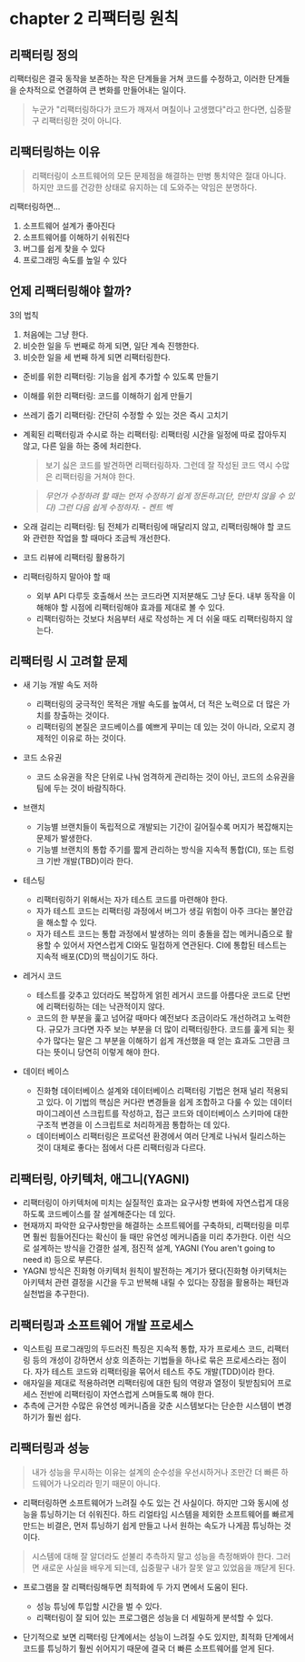 # chapter 2 리팩터링 원칙

## 리팩터링 정의

리팩터링은 결국 동작을 보존하는 작은 단계들을 거쳐 코드를 수정하고, 이러한 단계들을 순차적으로 연결하여 큰 변화를 만들어내는 일이다.

> 누군가 "리팩터링하다가 코드가 깨져서 며칠이나 고생했다"라고 한다면, 십중팔구 리팩터링한 것이 아니다.

## 리팩터링하는 이유

> 리팩터링이 소프트웨어의 모든 문제점을 해결하는 만병 통치약은 절대 아니다. 하지만 코드를 건강한 상태로 유지하는 데 도와주는 약임은 분명하다.

리팩터링하면...

1. 소프트웨어 설계가 좋아진다
2. 소프트웨어를 이해하기 쉬워진다
3. 버그를 쉽게 찾을 수 있다
4. 프로그래밍 속도를 높일 수 있다

## 언제 리팩터링해야 할까?

3의 법칙

1. 처음에는 그냥 한다.
2. 비슷한 일을 두 번째로 하게 되면, 일단 계속 진행한다.
3. 비슷한 일을 세 번째 하게 되면 리팩터링한다.

- 준비를 위한 리팩터링: 기능을 쉽게 추가할 수 있도록 만들기
- 이해를 위한 리팩터링: 코드를 이해하기 쉽게 만들기
- 쓰레기 줍기 리팩터링: 간단히 수정할 수 있는 것은 즉시 고치기
- 계획된 리팩터링과 수시로 하는 리팩터링: 리팩터링 시간을 일정에 따로 잡아두지 않고, 다른 일을 하는 중에 처리한다.

  > 보기 싫은 코드를 발견하면 리팩터링하자. 그런데 잘 작성된 코드 역시 수많은 리팩터링을 거쳐야 한다.

  > _무언가 수정하려 할 때는 먼저 수정하기 쉽게 정돈하고(단, 만만치 않을 수 있다) 그런 다음 쉽게 수정하자. - 켄트 벡_

- 오래 걸리는 리팩터링: 팀 전체가 리팩터링에 매달리지 않고, 리팩터링해야 할 코드와 관련한 작업을 할 때마다 조금씩 개선한다.
- 코드 리뷰에 리팩터링 활용하기
- 리팩터링하지 말아야 할 때
  - 외부 API 다루듯 호출해서 쓰는 코드라면 지저분해도 그냥 둔다. 내부 동작을 이해해야 할 시점에 리팩터링해야 효과를 제대로 볼 수 있다.
  - 리팩터링하는 것보다 처음부터 새로 작성하는 게 더 쉬울 때도 리팩터링하지 않는다.

## 리팩터링 시 고려할 문제

- 새 기능 개발 속도 저하

  - 리팩터링의 궁극적인 목적은 개발 속도를 높여서, 더 적은 노력으로 더 많은 가치를 창출하는 것이다.
  - 리팩터링의 본질은 코드베이스를 예쁘게 꾸미는 데 있는 것이 아니라, 오로지 경제적인 이유로 하는 것이다.

- 코드 소유권

  - 코드 소유권을 작은 단위로 나눠 엄격하게 관리하는 것이 아닌, 코드의 소유권을 팀에 두는 것이 바람직하다.

- 브랜치

  - 기능별 브랜치들이 독립적으로 개발되는 기간이 길어질수록 머지가 복잡해지는 문제가 발생한다.
  - 기능별 브랜치의 통합 주기를 짧게 관리하는 방식을 지속적 통합(CI), 또는 트렁크 기반 개발(TBD)이라 한다.

- 테스팅

  - 리팩터링하기 위해서는 자가 테스트 코드를 마련해야 한다.
  - 자가 테스트 코드는 리팩터링 과정에서 버그가 생길 위험이 아주 크다는 불안감을 해소할 수 있다.
  - 자가 테스트 코드는 통합 과정에서 발생하는 의미 충돌을 잡는 메커니즘으로 활용할 수 있어서 자연스럽게 CI와도 밀접하게 연관된다. CI에 통합된 테스트는 지속적 배포(CD)의 핵심이기도 하다.

- 레거시 코드

  - 테스트를 갖추고 있더라도 복잡하게 얽힌 레거시 코드를 아름다운 코드로 단번에 리팩터링하는 데는 낙관적이지 않다.
  - 코드의 한 부분을 훑고 넘어갈 때마다 예전보다 조금이라도 개선하려고 노력한다. 규모가 크다면 자주 보는 부분을 더 많이 리팩터링한다. 코드를 훑게 되는 횟수가 많다는 말은 그 부분을 이해하기 쉽게 개선했을 때 얻는 효과도 그만큼 크다는 뜻이니 당연히 이렇게 해야 한다.

- 데이터 베이스

  - 진화형 데이터베이스 설계와 데이터베이스 리팩터링 기법은 현재 널리 적용되고 있다. 이 기법의 핵심은 커다란 변경들을 쉽게 조합하고 다룰 수 있는 데이터 마이그레이션 스크립트를 작성하고, 접근 코드와 데이터베이스 스키마에 대한 구조적 변경을 이 스크립트로 처리하게끔 통합하는 데 있다.
  - 데이터베이스 리팩터링은 프로덕션 환경에서 여러 단계로 나눠서 릴리스하는 것이 대체로 좋다는 점에서 다른 리팩터링과 다르다.

## 리팩터링, 아키텍처, 애그니(YAGNI)

- 리팩터링이 아키텍처에 미치는 실질적인 효과는 요구사항 변화에 자연스럽게 대응하도록 코드베이스를 잘 설계해준다는 데 있다.
- 현재까지 파악한 요구사항만을 해결하는 소프트웨어를 구축하되, 리팩터링을 미루면 훨씬 힘들어진다는 확신이 들 때만 유연성 메커니즘을 미리 추가한다. 이런 식으로 설계하는 방식을 간결한 설계, 점진적 설계, YAGNI (You aren't going to need it) 등으로 부른다.
- YAGNI 방식은 진화형 아키텍처 원칙이 발전하는 계기가 됐다(진화형 아키텍처는 아키텍처 관련 결정을 시간을 두고 반복해 내릴 수 있다는 장점을 활용하는 패턴과 실천법을 추구한다).

## 리팩터링과 소프트웨어 개발 프로세스

- 익스트림 프로그래밍의 두드러진 특징은 지속적 통합, 자가 프로세스 코드, 리팩터링 등의 개성이 강하면서 상호 의존하는 기법들을 하나로 묶은 프로세스라는 점이다. 자가 테스트 코드와 리팩터링을 묶어서 테스트 주도 개발(TDD)이라 한다.
- 애자일을 제대로 적용하려면 리팩터링에 대한 팀의 역량과 열정이 뒷받침되어 프로세스 전반에 리팩터링이 자연스럽게 스며들도록 해야 한다.
- 추측에 근거한 수많은 유연성 메커니즘을 갖춘 시스템보다는 단순한 시스템이 변경하기가 훨씬 쉽다.

## 리팩터링과 성능

> 내가 성능을 무시하는 이유는 설계의 순수성을 우선시하거나 조만간 더 빠른 하드웨어가 나오리라 믿기 때문이 아니다.

- 리팩터링하면 소프트웨어가 느려질 수도 있는 건 사실이다. 하지만 그와 동시에 성능을 튜닝하기는 더 쉬워진다. 하드 리얼타임 시스템을 제외한 소프트웨어를 빠르게 만드는 비결은, 먼저 튜닝하기 쉽게 만들고 나서 원하는 속도가 나게끔 튜닝하는 것이다.

> 시스템에 대해 잘 알더라도 섣불리 추측하지 말고 성능을 측정해봐야 한다. 그러면 새로운 사실을 배우게 되는데, 십중팔구 내가 잘못 알고 있었음을 깨닫게 된다.

- 프로그램을 잘 리팩터링해두면 최적화에 두 가지 면에서 도움이 된다.

  - 성능 튜닝에 투입할 시간을 벌 수 있다.
  - 리팩터링이 잘 되어 있는 프로그램은 성능을 더 세밀하게 분석할 수 있다.

- 단기적으로 보면 리팩터링 단계에서는 성능이 느려질 수도 있지만, 최적화 단계에서 코드를 튜닝하기 훨씬 쉬어지기 때문에 결국 더 빠른 소프트웨어를 얻게 된다.
